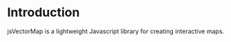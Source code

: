 # Introduction
jsVectorMap is a lightweight Javascript library for creating interactive maps.

<div class="mt-6 sm:mt-6 md:mt-10 flex justify-center">
  <div class="map-example" data-config-uid="introMap" style="width: 700px; height: 400px;"></div>
</div>
